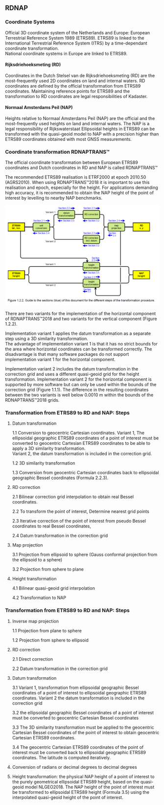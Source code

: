 ## RDNAP

### Coordinate Systems

Official 3D coordinate system of the Netherlands and Europe: European Terrestrial Reference System 1989 (ETRS89).
ETRS89 is linked to the International Terrestrial Reference System (ITRS) by a time-dependant coordinate transformation.  
National coordinate systems in Europe are linked to ETRS89.

#### Rijksdriehoeksmeting (RD)

Coordinates in the Dutch Stelsel van de Rijksdriehoeksmeting (RD) are the most-frequently used 2D coordinates on land and internal waters.
RD coordinates are defined by the official transformation from ETRS89 coordinates.
Maintaining reference points for ETRS89 and the transformation to RD coordinates are legal responsibilities of Kadaster.

#### Normaal Amsterdams Peil (NAP)

Heights relative to Normaal Amsterdams Peil (NAP) are the official and the most-frequently used heights on land and internal waters.  The NAP is a legal responsibility of Rijkswaterstaat
Ellipsoidal heights in ETRS89 can be transformed with the quasi-geoid model to NAP with a precision higher than ETRS89 coordinates obtained with most GNSS measurements.

### Coordinate transformation RDNAPTRANS™

The official coordinate transformation between European ETRS89 coordinates and Dutch coordinates in RD and NAP is called RDNAPTRANS™

The recommended ETRS89 realisation is ETRF2000 at epoch 2010.50 (AGRS2010). When using RDNAPTRANS™2018 it is important to use this realisation and epoch, especially for the height. For applications demanding high accuracy, it is recommended to obtain the NAP height of the point of interest by levelling to nearby NAP benchmarks.

![Figure 1.2.2](../../../images/Steps_transformation_procedure.png)

There are two variants for the implementation of the horizontal component of RDNAPTRANS™2018 and two variants for the vertical component (Figure 1.2.2).  

Implementation variant 1 applies the datum transformation as a separate step using a 3D similarity transformation.  
The advantage of implementation variant 1 is that it has no strict bounds for the area where horizontal coordinates can be transformed correctly. The disadvantage is that many software packages do not support implementation variant 1 for the horizontal component.  

Implementation variant 2 includes the datum transformation in the correction grid and uses a different quasi-geoid grid for the height transformation. Implementation variant 2 for the horizontal component is supported by more software but can only be used within the bounds of the correction grid (Figure 1.1.1). The difference in the resulting coordinates between the two variants is well below 0.0010 m within the bounds of the RDNAPTRANS™2018 grids.  

### Transformation from ETRS89 to RD and NAP: Steps 

1. Datum transformation

   1.1 Conversion to geocentric Cartesian coordinates. Variant 1, The ellipsoidal geographic ETRS89 coordinates of a point of interest must be converted to geocentric Cartesian ETRS89 coordinates to be able to apply a 3D similarity transformation.  
   Variant 2, the datum transformation is included in the correction grid.

   1.2 3D similarity transformation

   1.3 Conversion from geocentric Cartesian coordinates back to ellipsoidal geographic Bessel coordinates (Formula 2.2.3).

2. RD correction

   2.1 Bilinear correction grid interpolation to obtain real Bessel coordinates.

   2.2 To transform the point of interest, Determine nearest grid points

   2.3 Iterative correction of the point of interest from pseudo Bessel coordinates to real Bessel coordinates,  

   2.4 Datum transformation in the correction grid

3. Map projection

   3.1 Projection from ellipsoid to sphere (Gauss conformal projection from the ellipsoid to a sphere)

   3.2 Projection from sphere to plane

4. Height transformation

   4.1 Bilinear quasi-geoid grid interpolation

   4.2 Transformation to NAP

### Transformation from ETRS89 to RD and NAP: Steps 

1. Inverse map projection

   1.1 Projection from plane to sphere

   1.2 Projection from sphere to ellipsoid

2. RD correction

   2.1 Direct correction

   2.2 Datum transformation in the correction grid

3. Datum transformation

   3.1 Variant 1, transformation from ellipsoidal geographic Bessel coordinates of a point of interest to ellipsoidal geographic ETRS89 coordinates. Variant 2 the datum transformation is included in the correction grid  

   3.2 the ellipsoidal geographic Bessel coordinates of a point of interest must be converted to geocentric Cartesian Bessel coordinates 

   3.3 The 3D similarity transformation must be applied to the geocentric Cartesian Bessel coordinates of the point of interest to obtain geocentric Cartesian ETRS89 coordinates.  

   3.4 The geocentric Cartesian ETRS89 coordinates of the point of interest must be converted back to ellipsoidal geographic ETRS89 coordinates. The latitude is computed iteratively.

4. Conversion of radians or decimal degrees to decimal degrees

5. Height transformation: the physical NAP height of a point of interest to the purely geometrical ellipsoidal ETRS89 height, based on the quasi-geoid model NLGEO2018. The NAP height of the point of interest must be transformed to ellipsoidal ETRS89 height (Formula 3.5) using the interpolated quasi-geoid height of the point of interest.
